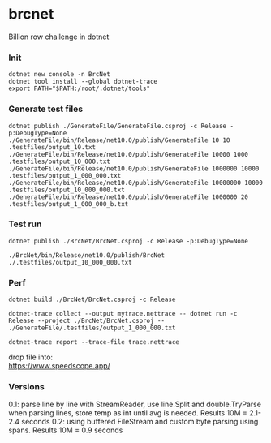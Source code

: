 # brcnet
Billion row challenge in dotnet

### Init
```
dotnet new console -n BrcNet
dotnet tool install --global dotnet-trace
export PATH="$PATH:/root/.dotnet/tools"
```

### Generate test files
```
dotnet publish ./GenerateFile/GenerateFile.csproj -c Release -p:DebugType=None
./GenerateFile/bin/Release/net10.0/publish/GenerateFile 10 10 .testfiles/output_10.txt
./GenerateFile/bin/Release/net10.0/publish/GenerateFile 10000 1000 .testfiles/output_10_000.txt
./GenerateFile/bin/Release/net10.0/publish/GenerateFile 1000000 10000 .testfiles/output_1_000_000.txt
./GenerateFile/bin/Release/net10.0/publish/GenerateFile 10000000 10000 .testfiles/output_10_000_000.txt
./GenerateFile/bin/Release/net10.0/publish/GenerateFile 1000000 20 .testfiles/output_1_000_000_b.txt
```

### Test run
```
dotnet publish ./BrcNet/BrcNet.csproj -c Release -p:DebugType=None

./BrcNet/bin/Release/net10.0/publish/BrcNet ./.testfiles/output_10_000_000.txt
```


### Perf 
```
dotnet build ./BrcNet/BrcNet.csproj -c Release

dotnet-trace collect --output mytrace.nettrace -- dotnet run -c Release --project ./BrcNet/BrcNet.csproj -- ./GenerateFile/.testfiles/output_1_000_000.txt

dotnet-trace report --trace-file trace.nettrace
```

drop file into:  
https://www.speedscope.app/ 

### Versions

0.1: parse line by line with StreamReader, use line.Split and double.TryParse when parsing lines, store temp as int until avg is needed. Results 10M = 2.1-2.4 seconds
0.2: using buffered FileStream and custom byte parsing using spans. Results 10M = 0.9 seconds


